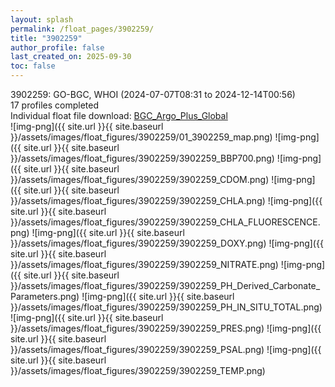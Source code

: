 ```yaml
---
layout: splash
permalink: /float_pages/3902259/
title: "3902259"
author_profile: false
last_created_on: 2025-09-30
toc: false
---
```

 
3902259: GO-BGC, WHOI (2024-07-07T08:31 to 2024-12-14T00:56)\
17 profiles completed\
Individual float file download: [BGC_Argo_Plus_Global](https://ftp.soest.hawaii.edu/bgc_argo_plus/Individual_Floats/outliers_removed/3902259_Sprof_processed.nc)\
![img-png]({{ site.url }}{{ site.baseurl }}/assets/images/float_figures/3902259/01_3902259_map.png)
![img-png]({{ site.url }}{{ site.baseurl }}/assets/images/float_figures/3902259/3902259_BBP700.png)
![img-png]({{ site.url }}{{ site.baseurl }}/assets/images/float_figures/3902259/3902259_CDOM.png)
![img-png]({{ site.url }}{{ site.baseurl }}/assets/images/float_figures/3902259/3902259_CHLA.png)
![img-png]({{ site.url }}{{ site.baseurl }}/assets/images/float_figures/3902259/3902259_CHLA_FLUORESCENCE.png)
![img-png]({{ site.url }}{{ site.baseurl }}/assets/images/float_figures/3902259/3902259_DOXY.png)
![img-png]({{ site.url }}{{ site.baseurl }}/assets/images/float_figures/3902259/3902259_NITRATE.png)
![img-png]({{ site.url }}{{ site.baseurl }}/assets/images/float_figures/3902259/3902259_PH_Derived_Carbonate_Parameters.png)
![img-png]({{ site.url }}{{ site.baseurl }}/assets/images/float_figures/3902259/3902259_PH_IN_SITU_TOTAL.png)
![img-png]({{ site.url }}{{ site.baseurl }}/assets/images/float_figures/3902259/3902259_PRES.png)
![img-png]({{ site.url }}{{ site.baseurl }}/assets/images/float_figures/3902259/3902259_PSAL.png)
![img-png]({{ site.url }}{{ site.baseurl }}/assets/images/float_figures/3902259/3902259_TEMP.png)
